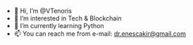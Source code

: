- 👋 Hi, I’m @VTenoris
- 👀 I’m interested in Tech & Blockchain
- 🌱 I’m currently learning Python
- 📫 You can reach me from e-mail: dr.enescakir@gmail.com

<!---
VTenoris/VTenoris is a ✨ special ✨ repository because its `README.md` (this file) appears on your GitHub profile.
You can click the Preview link to take a look at your changes.
--->
